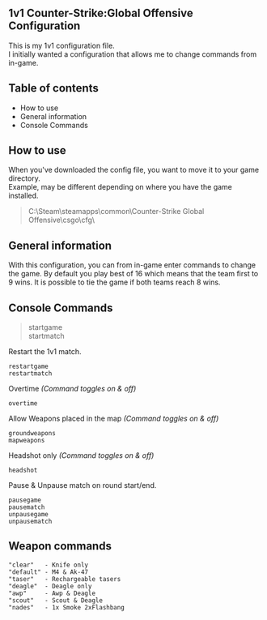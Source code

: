 ## 1v1 Counter-Strike:Global Offensive Configuration
This is my 1v1 configuration file.  
I initially wanted a configuration that allows me to change commands from in-game.

## Table of contents
* How to use
* General information
* Console Commands


## How to use
When you've downloaded the config file, you want to move it to your game directory.  
Example, may be different depending on where you have the game installed.
>C:\Steam\steamapps\common\Counter-Strike Global Offensive\csgo\cfg\



## General information
With this configuration, you can from in-game enter commands to change the game.
By default you play best of 16 which means that the team first to 9 wins.
It is possible to tie the game if both teams reach 8 wins.


## Console Commands

> startgame  
> startmatch


Restart the 1v1 match.
```
restartgame
restartmatch
```
Overtime *(Command toggles on & off)*
```
overtime
```
Allow Weapons placed in the map *(Command toggles on & off)*
```
groundweapons
mapweapons
```

Headshot only *(Command toggles on & off)*
```
headshot
```

Pause & Unpause match on round start/end.
```
pausegame
pausematch
unpausegame
unpausematch
```

## Weapon commands
```
"clear"   - Knife only
"default" - M4 & Ak-47
"taser"   - Rechargeable tasers	
"deagle"  - Deagle only
"awp"     - Awp & Deagle
"scout"   - Scout & Deagle
"nades"   - 1x Smoke 2xFlashbang
```
